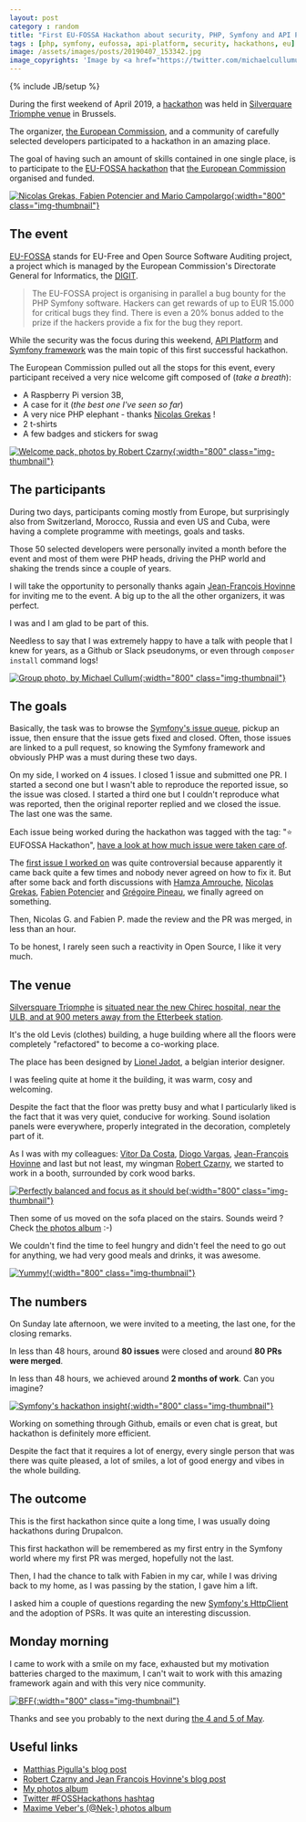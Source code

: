 ```yaml
---
layout: post
category : random
title: "First EU-FOSSA Hackathon about security, PHP, Symfony and API Platform"
tags : [php, symfony, eufossa, api-platform, security, hackathons, eu]
image: /assets/images/posts/20190407_153342.jpg
image_copyrights: 'Image by <a href="https://twitter.com/michaelcullumuk/status/1114890379013316609/photo/1">Michael Cullum</a>'
---
```

{% include JB/setup %}

During the first weekend of April 2019, a [hackathon](https://en.wikipedia.org/wiki/Hackathon) was held in [Silverquare Triomphe venue](https://silversquare.eu/location/triomphe/) in Brussels.

The organizer, [the European Commission](https://ec.europa.eu/), and a community of carefully selected developers participated to a hackathon in an amazing place.

The goal of having such an amount of skills contained in one single place, is to participate to the [EU-FOSSA hackathon](https://eufossahackathon.bemyapp.com/) that
[the European Commission](https://ec.europa.eu/) organised and funded.

<!--break-->

[![Nicolas Grekas, Fabien Potencier and Mario Campolargo](/assets/images/posts/IMG_20190407_164259.jpg){:width="800" class="img-thumbnail"}](/assets/images/posts/IMG_20190407_164259.jpg)

## The event

[EU-FOSSA](https://ec.europa.eu/info/news/eu-fossa-bug-bounties-full-force-2019-apr-05_en) stands for EU-Free and Open Source Software Auditing project, a project which is managed by the European Commission's Directorate General for Informatics, the [DIGIT](https://ec.europa.eu/info/departments/informatics_en).

<blockquote class="blockquote text-justify">
The EU-FOSSA project is organising in parallel a bug bounty for the PHP Symfony software.
Hackers can get rewards of up to EUR 15.000 for critical bugs they find.
There is even a 20% bonus added to the prize if the hackers provide a fix for the bug they report.
</blockquote>

While the security was the focus during this weekend, [API Platform](https://api-platform.com/) and [Symfony framework](https://symfony.com/) was the main topic of this first successful hackathon.

The European Commission pulled out all the stops for this event, every participant received a very nice welcome gift composed of (_take a breath_):
* A Raspberry Pi version 3B,
* A case for it (_the best one I've seen so far_)
* A very nice PHP elephant - thanks [Nicolas Grekas](https://github.com/nicolas-grekas) !
* 2 t-shirts
* A few badges and stickers for swag

[![Welcome pack, photos by Robert Czarny](/assets/images/posts/D3dRZmmWwAAu3OI.jpg){:width="800" class="img-thumbnail"}](/assets/images/posts/D3dRZmmWwAAu3OI.jpg)

## The participants

During two days, participants coming mostly from Europe, but surprisingly also from Switzerland, Morocco, Russia and even US and Cuba, were having a complete programme with meetings, goals and tasks.

Those 50 selected developers were personally invited a month before the event and most of them were PHP heads, driving the PHP world and shaking the trends since a couple of years.

I will take the opportunity to personally thanks again [Jean-François Hovinne](https://cleverway.eu/) for inviting me to the event.
A big up to the all the other organizers, it was perfect.

I was and I am glad to be part of this.

Needless to say that I was extremely happy to have a talk with people that I knew for years, as a Github or Slack pseudonyms, or even through `composer install` command logs!

[![Group photo, by Michael Cullum](/assets/images/posts/20190407_153342.jpg){:width="800" class="img-thumbnail"}](/assets/images/posts/20190407_153342.jpg)

## The goals

Basically, the task was to browse the [Symfony's issue queue](https://github.com/symfony/symfony/issues), pickup an issue, then ensure that the issue gets fixed and closed.
Often, those issues are linked to a pull request, so knowing the Symfony framework and obviously PHP was a must during these two days.

On my side, I worked on 4 issues. I closed 1 issue and submitted one PR.
I started a second one but I wasn't able to reproduce the reported issue, so the issue was closed.
I started a third one but I couldn't reproduce what was reported, then the original reporter replied and we closed the issue.
The last one was the same.

Each issue being worked during the hackathon was tagged with the tag: "&#11088; EUFOSSA Hackathon", [have a look at how much issue were taken care of](https://github.com/symfony/symfony/issues?q=label%3A"⭐%EF%B8%8F+EUFOSSA+Hackathon"&utf8=✓).

The [first issue I worked on](https://github.com/symfony/symfony/pull/30906) was quite controversial because apparently it came back quite a few times and nobody never agreed on how to fix it.
But after some back and forth discussions with [Hamza Amrouche](https://github.com/Simperfit), [Nicolas Grekas](https://github.com/nicolas-grekas), [Fabien Potencier](https://github.com/fabpot) and [Grégoire Pineau](https://github.com/lyrixx), we finally agreed on something.

Then, Nicolas G. and Fabien P. made the review and the PR was merged, in less than an hour.

To be honest, I rarely seen such a reactivity in Open Source, I like it very much.

## The venue

[Silversquare Triomphe](https://silversquare.eu/location/triomphe/) is [situated near the new Chirec hospital, near the ULB, and at 900 meters away from the Etterbeek station](https://www.openstreetmap.org/relation/3226514).

It's the old Levis (clothes) building, a huge building where all the floors were completely "refactored" to become a co-working place.

The place has been designed by [Lionel Jadot](http://www.lioneljadot.com/), a belgian interior designer.

I was feeling quite at home it the building, it was warm, cosy and welcoming.

Despite the fact that the floor was pretty busy and what I particularly liked is the fact that it was very quiet, conducive for working.
Sound isolation panels were everywhere, properly integrated in the decoration, completely part of it.

As I was with my colleagues: [Vitor Da Costa](https://github.com/voidtek), [Diogo Vargas](https://github.com/dxvargas), [Jean-François Hovinne](https://github.com/jfhovinne) and last but not least, my wingman [Robert Czarny](https://github.com/netlooker), we started to work in a booth, surrounded by cork wood barks.

[![Perfectly balanced and focus as it should be](/assets/images/posts/D3eW-VnX4AERXM8.jpg){:width="800" class="img-thumbnail"}](/assets/images/posts/D3eW-VnX4AERXM8.jpg)


Then some of us moved on the sofa placed on the stairs. Sounds weird ? Check [the photos album](https://photos.app.goo.gl/8e7cWwHnurVhWJWe8) :-)

We couldn't find the time to feel hungry and didn't feel the need to go out for anything, we had very good meals and drinks, it was awesome.

[![Yummy!](/assets/images/posts/IMG_20190406_123113.jpg){:width="800" class="img-thumbnail"}](/assets/images/posts/IMG_20190406_123113.jpg)

## The numbers

On Sunday late afternoon, we were invited to a meeting, the last one, for the closing remarks.

In less than 48 hours, around **80 issues** were closed and around **80 PRs were merged**.

In less than 48 hours, we achieved around **2 months of work**. Can you imagine?

[![Symfony's hackathon insight](/assets/images/posts/symfony-3-days-insight.png){:width="800" class="img-thumbnail"}](/assets/images/posts/symfony-3-days-insight.png)

Working on something through Github, emails or even chat is great, but hackathon is definitely more efficient.

Despite the fact that it requires a lot of energy, every single person that was there was quite pleased, a lot of smiles, a lot of good energy and vibes in the whole building.

## The outcome

This is the first hackathon since quite a long time, I was usually doing hackathons during Drupalcon.

This first hackathon will be remembered as my first entry in the Symfony world where my first PR was merged, hopefully not the last.

Then, I had the chance to talk with Fabien in my car, while I was driving back to my home, as I was passing by the station, I gave him a lift.

I asked him a couple of questions regarding the new [Symfony's HttpClient](https://github.com/symfony/http-client) and the adoption of PSRs. It was quite an interesting discussion.

## Monday morning

I came to work with a smile on my face, exhausted but my motivation batteries charged to the maximum, I can't wait to work with this amazing framework again and with this very nice community.

[![BFF](/assets/images/posts/IMG_20190407_165411.jpg){:width="800" class="img-thumbnail"}](/assets/images/posts/IMG_20190407_165411.jpg)

Thanks and see you probably to the next during [the 4 and 5 of May](https://eufossahackathon.bemyapp.com/).

## Useful links
* [Matthias Pigulla's blog post](https://www.webfactory.de/blog/symfony-eu-fossa-hackathon-brussels-2019)
* [Robert Czarny and Jean Francois Hovinne's blog post](https://eufossa.github.io/symfony-hackathon-2019/)
* [My photos album](https://photos.app.goo.gl/8e7cWwHnurVhWJWe8)
* [Twitter #FOSSHackathons hashtag](https://twitter.com/search?q=%23FOSSHackathons)
* [Maxime Veber's (@Nek-) photos album](https://photos.app.goo.gl/RBphJV3Jf5AwCMSq6)